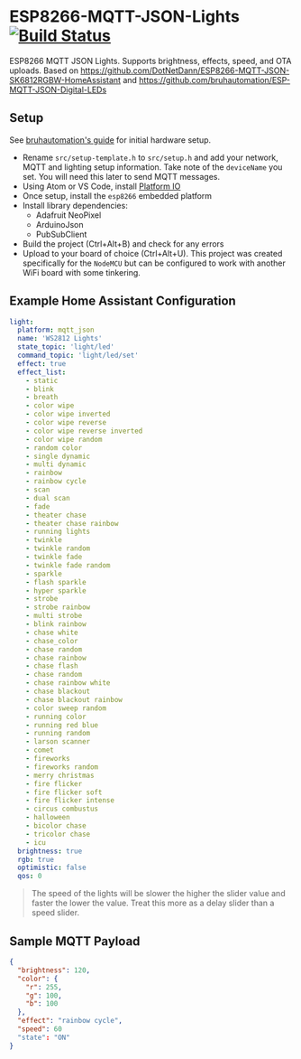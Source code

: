 # ESP8266-MQTT-JSON-Lights [![Build Status](https://travis-ci.org/timmo001/ESP8266-MQTT-JSON-Lights.svg?branch=master)](https://travis-ci.org/timmo001/ESP8266-MQTT-JSON-Lights)
ESP8266 MQTT JSON Lights. Supports brightness, effects, speed, and OTA uploads. Based on https://github.com/DotNetDann/ESP8266-MQTT-JSON-SK6812RGBW-HomeAssistant and https://github.com/bruhautomation/ESP-MQTT-JSON-Digital-LEDs

## Setup
See [bruhautomation's guide](https://github.com/bruhautomation/ESP-MQTT-JSON-Digital-LEDs/blob/master/README.md) for initial hardware setup.

- Rename `src/setup-template.h` to `src/setup.h` and add your network, MQTT and lighting setup information. Take note of the `deviceName` you set. You will need this later to send MQTT messages.
- Using Atom or VS Code, install [Platform IO](https://platformio.org/platformio-ide)
- Once setup, install the `esp8266` embedded platform
- Install library dependencies:
  - Adafruit NeoPixel
  - ArduinoJson
  - PubSubClient
- Build the project (Ctrl+Alt+B) and check for any errors
- Upload to your board of choice (Ctrl+Alt+U). This project was created specifically for the `NodeMCU` but can be configured to work with another WiFi board with some tinkering.

## Example Home Assistant Configuration
```yaml
light:
  platform: mqtt_json
  name: 'WS2812 Lights'
  state_topic: 'light/led'
  command_topic: 'light/led/set'
  effect: true
  effect_list:
    - static
    - blink
    - breath
    - color wipe
    - color wipe inverted
    - color wipe reverse
    - color wipe reverse inverted
    - color wipe random
    - random color
    - single dynamic
    - multi dynamic
    - rainbow
    - rainbow cycle
    - scan
    - dual scan
    - fade
    - theater chase
    - theater chase rainbow
    - running lights
    - twinkle
    - twinkle random
    - twinkle fade
    - twinkle fade random
    - sparkle
    - flash sparkle
    - hyper sparkle
    - strobe
    - strobe rainbow
    - multi strobe
    - blink rainbow
    - chase white
    - chase_color
    - chase random
    - chase rainbow
    - chase flash
    - chase random
    - chase rainbow white
    - chase blackout
    - chase blackout rainbow
    - color sweep random
    - running color
    - running red blue
    - running random
    - larson scanner
    - comet
    - fireworks
    - fireworks random
    - merry christmas
    - fire flicker
    - fire flicker soft
    - fire flicker intense
    - circus combustus
    - halloween
    - bicolor chase
    - tricolor chase
    - icu
  brightness: true
  rgb: true
  optimistic: false
  qos: 0
```

> The speed of the lights will be slower the higher the slider value and faster the lower the value. Treat this more as a delay slider than a speed slider.

## Sample MQTT Payload
```json
{
  "brightness": 120,
  "color": {
    "r": 255,
    "g": 100,
    "b": 100
  },
  "effect": "rainbow cycle",
  "speed": 60
  "state": "ON"
}
```
